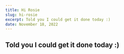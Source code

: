```yaml
---
title: Hi Rosie
slug: hi-rosie
excerpt: Told you I could get it done today :)
date: November 18, 2022
---
```


## Told you I could get it done today :)
